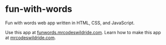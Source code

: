 # fun-with-words

Fun with words web app written in HTML, CSS, and JavaScript.

Use this app at [funwords.mrcodeswildride.com](https://funwords.mrcodeswildride.com/).
Learn how to make this app at [mrcodeswildride.com](https://www.mrcodeswildride.com/).